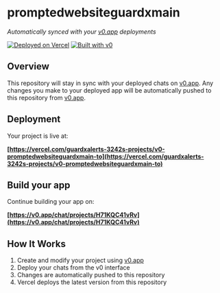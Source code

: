 # promptedwebsiteguardxmain

*Automatically synced with your [v0.app](https://v0.app) deployments*

[![Deployed on Vercel](https://img.shields.io/badge/Deployed%20on-Vercel-black?style=for-the-badge&logo=vercel)](https://vercel.com/guardxalerts-3242s-projects/v0-promptedwebsiteguardxmain-to)
[![Built with v0](https://img.shields.io/badge/Built%20with-v0.app-black?style=for-the-badge)](https://v0.app/chat/projects/H71KQC41vRv)

## Overview

This repository will stay in sync with your deployed chats on [v0.app](https://v0.app).
Any changes you make to your deployed app will be automatically pushed to this repository from [v0.app](https://v0.app).

## Deployment

Your project is live at:

**[https://vercel.com/guardxalerts-3242s-projects/v0-promptedwebsiteguardxmain-to](https://vercel.com/guardxalerts-3242s-projects/v0-promptedwebsiteguardxmain-to)**

## Build your app

Continue building your app on:

**[https://v0.app/chat/projects/H71KQC41vRv](https://v0.app/chat/projects/H71KQC41vRv)**

## How It Works

1. Create and modify your project using [v0.app](https://v0.app)
2. Deploy your chats from the v0 interface
3. Changes are automatically pushed to this repository
4. Vercel deploys the latest version from this repository
